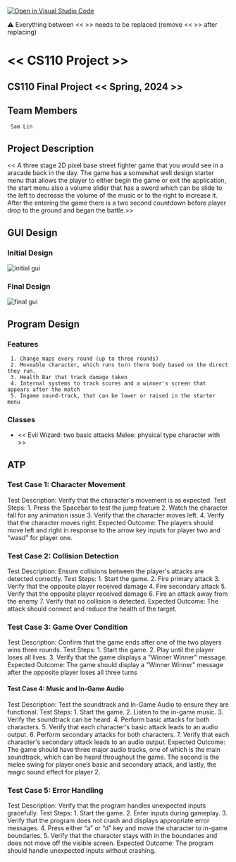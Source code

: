 [![Open in Visual Studio Code](https://classroom.github.com/assets/open-in-vscode-718a45dd9cf7e7f842a935f5ebbe5719a5e09af4491e668f4dbf3b35d5cca122.svg)](https://classroom.github.com/online_ide?assignment_repo_id=14589309&assignment_repo_type=AssignmentRepo)

:warning: Everything between << >> needs to be replaced (remove << >> after replacing)

# << CS110 Project >>
## CS110 Final Project  << Spring, 2024 >>

## Team Members
     Sam Lin

## Project Description

<< A three stage 2D pixel base street fighter game that you would see in a aracade back in the day. The game has a somewhat well design starter menu that allows the player to either begin the game or exit the application, the start menu also a volume slider that has a sword which can be slide to the left to decrease the volume of the music or to the right to increase it. After the entering the game there is a two second countdown before player drop to the ground and began the battle.>>


## GUI Design

### Initial Design
![initial gui]("assets/Inital_GUI.jpg")

### Final Design
![final gui]("assets/Final_GUI.png")

## Program Design
### Features
     1. Change maps every round (up to three rounds)
     2. Moveable character, which runs turn there body based on the direct they run.
     3. Health Bar that track damage taken
     4. Internal systems to track scores and a winner's screen that appears after the match
     5. Ingame sound-track, that can be lower or raised in the starter menu

### Classes

- << 
Evil Wizard: two basic attacks
Melee: physical type character with >>

## ATP

### Test Case 1: Character Movement
Test Description: Verify that the character's movement is as expected.
    Test Steps:
    1. Press the Spacebar to test the jump feature
    2. Watch the character fall for any animation issue
    3. Verify that the character moves left.
    4. Verify that the character moves right.
Expected Outcome: The players should move left and right in response to the arrow key inputs for player two and “wasd” for player one.


### Test Case 2: Collision Detection
Test Description: Ensure collisions between the player's attacks are detected correctly.
     Test Steps:
     1. Start the game.
     2. Fire primary attack 
     3. Verify that the opposite player received damage
     4. Fire secondary attack 
     5. Verify that the opposite player received damage
     6. Fire an attack away from the enemy
     7. Verify that no collision is detected.
Expected Outcome: The attack should connect and reduce the health of the target.

### Test Case 3: Game Over Condition
Test Description: Confirm that the game ends after one of the two players wins three rounds.
     Test Steps:
     1. Start the game.
     2. Play until the player loses all lives.
     3. Verify that the game displays a "Winner Winner" message.
Expected Outcome: The game should display a "Winner Winner" message after the opposite player loses all three turns

#### Test Case 4: Music and In-Game Audio
Test Description: Test the soundtrack and In-Game Audio to ensure they are functional.
     Test Steps:
     1. Start the game.
     2. Listen to the in-game music.
     3. Verify the soundtrack can be heard.
     4. Perform basic attacks for both characters.
     5. Verify that each character's basic attack leads to an audio output.
     6. Perform secondary attacks for both characters.
     7. Verify that each character's secondary attack leads to an audio output.
Expected Outcome: The game should have three major audio tracks, one of which is the main soundtrack, which can be heard throughout the game. The second is the melee swing for player one’s basic and secondary attack, and lastly, the magic sound effect for player 2.

### Test Case 5: Error Handling
Test Description: Verify that the program handles unexpected inputs gracefully.
     Test Steps:
     1. Start the game.
     2. Enter inputs during gameplay.
     3. Verify that the program does not crash and displays appropriate error messages.
     4. Press either “a” or “d” key and move the character to in-game boundaries.
     5. Verify that the character stays with in the boundaries and does not move off the visible screen.
Expected Outcome: The program should handle unexpected inputs without crashing.
